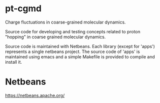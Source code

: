 # pt-cgmd
Charge fluctuations in coarse-grained molecular dynamics.

Source code for developing and testing concepts related to proton "hopping" in coarse grained molecular dynamics.

Source code is maintained with Netbeans. Each library (except for 'apps') represents a single netbeans project. The source code of 'apps' is maintained using emacs and a simple Makefile is provided to compile and install it.

# Netbeans
https://netbeans.apache.org/





